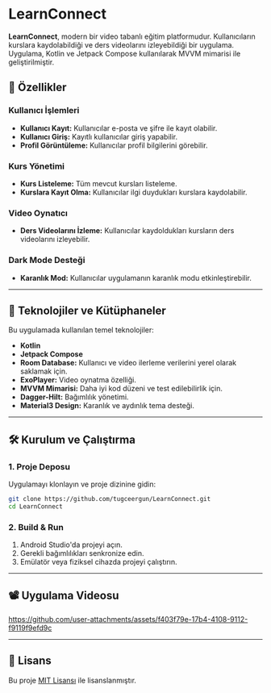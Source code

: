 # LearnConnect  

**LearnConnect**, modern bir video tabanlı eğitim platformudur. Kullanıcıların kurslara kaydolabildiği ve ders videolarını izleyebildiği bir uygulama. Uygulama, Kotlin ve Jetpack Compose kullanılarak MVVM mimarisi ile geliştirilmiştir.  

## 🎯 Özellikler  

### Kullanıcı İşlemleri  
- **Kullanıcı Kayıt:** Kullanıcılar e-posta ve şifre ile kayıt olabilir.  
- **Kullanıcı Giriş:** Kayıtlı kullanıcılar giriş yapabilir.  
- **Profil Görüntüleme:** Kullanıcılar profil bilgilerini görebilir.  

### Kurs Yönetimi  
- **Kurs Listeleme:** Tüm mevcut kursları listeleme.  
- **Kurslara Kayıt Olma:** Kullanıcılar ilgi duydukları kurslara kaydolabilir.  

### Video Oynatıcı  
- **Ders Videolarını İzleme:** Kullanıcılar kaydoldukları kursların ders videolarını izleyebilir.    

### Dark Mode Desteği  
- **Karanlık Mod:** Kullanıcılar uygulamanın karanlık modu etkinleştirebilir.  

---

## 🚀 Teknolojiler ve Kütüphaneler  
Bu uygulamada kullanılan temel teknolojiler:  
- **Kotlin**  
- **Jetpack Compose**  
- **Room Database:** Kullanıcı ve video ilerleme verilerini yerel olarak saklamak için.  
- **ExoPlayer:** Video oynatma özelliği.  
- **MVVM Mimarisi:** Daha iyi kod düzeni ve test edilebilirlik için.  
- **Dagger-Hilt:** Bağımlılık yönetimi.  
- **Material3 Design:** Karanlık ve aydınlık tema desteği.  

---

## 🛠️ Kurulum ve Çalıştırma  

### 1. Proje Deposu  
Uygulamayı klonlayın ve proje dizinine gidin:  
```bash
git clone https://github.com/tugceergun/LearnConnect.git
cd LearnConnect
```

### 2. Build & Run  
1. Android Studio'da projeyi açın.  
2. Gerekli bağımlılıkları senkronize edin.  
3. Emülatör veya fiziksel cihazda projeyi çalıştırın.  

---

## 📽️ Uygulama Videosu  

https://github.com/user-attachments/assets/f403f79e-17b4-4108-9112-f9119f9efd9c


---

## 📄 Lisans  
Bu proje [MIT Lisansı](LICENSE) ile lisanslanmıştır.  

